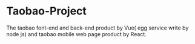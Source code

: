# Taobao-Project
The taobao font-end and back-end product by Vue( egg service write by node js) and taobao mobile web page product by React. 
